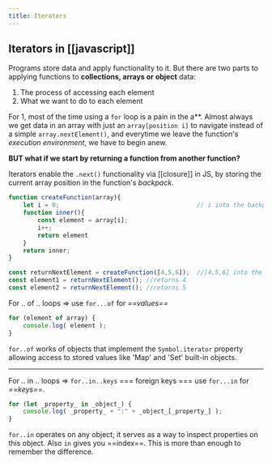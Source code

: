 ```yaml
---
title: Iterators
---
```


## Iterators in [[javascript]]

Programs store data and apply functionality to it. But there are two parts to applying functions to **collections, arrays or object** data:

1. The process of accessing each element
2. What we want to do to each element

For 1, most of the time using a `for` loop is a pain in the a\*\*. Almost always we get data in an array with just an `array[position i]` to navigate instead of a simple `array.nextElement()`, and everytime we leave the function's *execution environment*, we have to begin anew.

**BUT what if we start by returning a function from another function?**

Iterators enable the `.next()` functionality via [[closure]] in JS, by storing the current array position in the function's *backpack*.

```js
function createFunction(array){
	let i = 0;										// i into the backpack
	function inner(){
		const element = array[i];
		i++;
		return element
	}
	return inner;
}

const returnNextElement = createFunction([4,5,6]);  //[4,5,6] into the backpack
const element1 = returnNextElement(); //returns 4
const element2 = returnNextElement(); //returns 5
```

For .. of .. loops => use `for...of` for *==values==*
```js
for (element of array) {
	console.log( element );
}
```
`for..of` works of objects that implement the `Symbol.iterator` property allowing access to stored values like 'Map' and 'Set' built-in objects.

---

For .. in .. loops => `for..in..keys` === foreign keys === use `for...in` for *==keys==*. 

```js
for (let _property_ in _object_) {
	console.log( _property_ + ":" + _object_[_property_] );
}
```
`for..in` operates on any object; it serves as a way to inspect properties on this object.
Also `in` gives you ==index==. This is more than enough to remember the difference.

